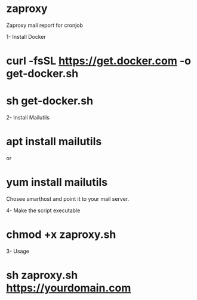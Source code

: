 # zaproxy 
Zaproxy mail report for cronjob

1- Install Docker

# curl -fsSL https://get.docker.com -o get-docker.sh
# sh get-docker.sh

2- Install Mailutils

# apt install mailutils
or
# yum install mailutils

Chosee smarthost and point it to your mail server.

4- Make the script executable

# chmod +x zaproxy.sh

3- Usage
# sh zaproxy.sh https://yourdomain.com
